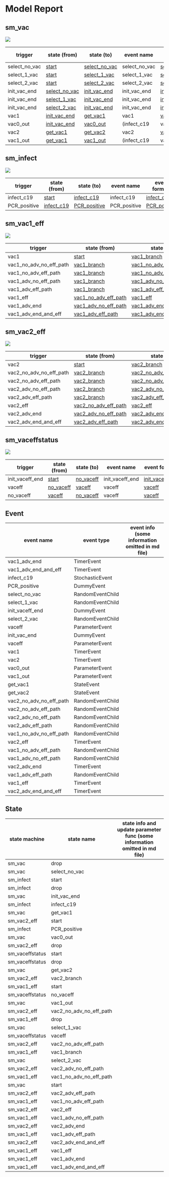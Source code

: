 


# Model Report


## sm\_vac


![](sm_vac.jpg)


| trigger | state (from) | state (to) | event name | event formula |
| --- | --- | --- | --- | --- |
| select\_no\_vac | [start](#sm_vac_start) | [select\_no\_vac](#sm_vac_select_no_vac) | select\_no\_vac | [select\_no\_vac](#select_no_vac) |
| select\_1\_vac | [start](#sm_vac_start) | [select\_1\_vac](#sm_vac_select_1_vac) | select\_1\_vac | [select\_1\_vac](#select_1_vac) |
| select\_2\_vac | [start](#sm_vac_start) | [select\_2\_vac](#sm_vac_select_2_vac) | select\_2\_vac | [select\_2\_vac](#select_2_vac) |
| init\_vac\_end | [select\_no\_vac](#sm_vac_select_no_vac) | [init\_vac\_end](#sm_vac_init_vac_end) | init\_vac\_end | [init\_vac\_end](#init_vac_end) |
| init\_vac\_end | [select\_1\_vac](#sm_vac_select_1_vac) | [init\_vac\_end](#sm_vac_init_vac_end) | init\_vac\_end | [init\_vac\_end](#init_vac_end) |
| init\_vac\_end | [select\_2\_vac](#sm_vac_select_2_vac) | [init\_vac\_end](#sm_vac_init_vac_end) | init\_vac\_end | [init\_vac\_end](#init_vac_end) |
| vac1 | [init\_vac\_end](#sm_vac_init_vac_end) | [get\_vac1](#sm_vac_get_vac1) | vac1 | [vac1](#vac1) |
| vac0\_out | [init\_vac\_end](#sm_vac_init_vac_end) | [vac0\_out](#sm_vac_vac0_out) | (infect\_c19|vac0\_out) | ([infect\_c19](#infect_c19)|[vac0\_out](#vac0_out)) |
| vac2 | [get\_vac1](#sm_vac_get_vac1) | [get\_vac2](#sm_vac_get_vac2) | vac2 | [vac2](#vac2) |
| vac1\_out | [get\_vac1](#sm_vac_get_vac1) | [vac1\_out](#sm_vac_vac1_out) | (infect\_c19|vac1\_out) | ([infect\_c19](#infect_c19)|[vac1\_out](#vac1_out)) |


## sm\_infect


![](sm_infect.jpg)


| trigger | state (from) | state (to) | event name | event formula |
| --- | --- | --- | --- | --- |
| infect\_c19 | [start](#sm_infect_start) | [infect\_c19](#sm_infect_infect_c19) | infect\_c19 | [infect\_c19](#infect_c19) |
| PCR\_positive | [infect\_c19](#sm_infect_infect_c19) | [PCR\_positive](#sm_infect_PCR_positive) | PCR\_positive | [PCR\_positive](#PCR_positive) |


## sm\_vac1\_eff


![](sm_vac1_eff.jpg)


| trigger | state (from) | state (to) | event name | event formula |
| --- | --- | --- | --- | --- |
| vac1 | [start](#sm_vac1_eff_start) | [vac1\_branch](#sm_vac1_eff_vac1_branch) | get\_vac1 | [get\_vac1](#get_vac1) |
| vac1\_no\_adv\_no\_eff\_path | [vac1\_branch](#sm_vac1_eff_vac1_branch) | [vac1\_no\_adv\_no\_eff\_path](#sm_vac1_eff_vac1_no_adv_no_eff_path) | vac1\_no\_adv\_no\_eff\_path | [vac1\_no\_adv\_no\_eff\_path](#vac1_no_adv_no_eff_path) |
| vac1\_no\_adv\_eff\_path | [vac1\_branch](#sm_vac1_eff_vac1_branch) | [vac1\_no\_adv\_eff\_path](#sm_vac1_eff_vac1_no_adv_eff_path) | vac1\_no\_adv\_eff\_path | [vac1\_no\_adv\_eff\_path](#vac1_no_adv_eff_path) |
| vac1\_adv\_no\_eff\_path | [vac1\_branch](#sm_vac1_eff_vac1_branch) | [vac1\_adv\_no\_eff\_path](#sm_vac1_eff_vac1_adv_no_eff_path) | vac1\_adv\_no\_eff\_path | [vac1\_adv\_no\_eff\_path](#vac1_adv_no_eff_path) |
| vac1\_adv\_eff\_path | [vac1\_branch](#sm_vac1_eff_vac1_branch) | [vac1\_adv\_eff\_path](#sm_vac1_eff_vac1_adv_eff_path) | vac1\_adv\_eff\_path | [vac1\_adv\_eff\_path](#vac1_adv_eff_path) |
| vac1\_eff | [vac1\_no\_adv\_eff\_path](#sm_vac1_eff_vac1_no_adv_eff_path) | [vac1\_eff](#sm_vac1_eff_vac1_eff) | vac1\_eff | [vac1\_eff](#vac1_eff) |
| vac1\_adv\_end | [vac1\_adv\_no\_eff\_path](#sm_vac1_eff_vac1_adv_no_eff_path) | [vac1\_adv\_end](#sm_vac1_eff_vac1_adv_end) | vac1\_adv\_end | [vac1\_adv\_end](#vac1_adv_end) |
| vac1\_adv\_end\_and\_eff | [vac1\_adv\_eff\_path](#sm_vac1_eff_vac1_adv_eff_path) | [vac1\_adv\_end\_and\_eff](#sm_vac1_eff_vac1_adv_end_and_eff) | vac1\_adv\_end\_and\_eff | [vac1\_adv\_end\_and\_eff](#vac1_adv_end_and_eff) |


## sm\_vac2\_eff


![](sm_vac2_eff.jpg)


| trigger | state (from) | state (to) | event name | event formula |
| --- | --- | --- | --- | --- |
| vac2 | [start](#sm_vac2_eff_start) | [vac2\_branch](#sm_vac2_eff_vac2_branch) | get\_vac2 | [get\_vac2](#get_vac2) |
| vac2\_no\_adv\_no\_eff\_path | [vac2\_branch](#sm_vac2_eff_vac2_branch) | [vac2\_no\_adv\_no\_eff\_path](#sm_vac2_eff_vac2_no_adv_no_eff_path) | vac2\_no\_adv\_no\_eff\_path | [vac2\_no\_adv\_no\_eff\_path](#vac2_no_adv_no_eff_path) |
| vac2\_no\_adv\_eff\_path | [vac2\_branch](#sm_vac2_eff_vac2_branch) | [vac2\_no\_adv\_eff\_path](#sm_vac2_eff_vac2_no_adv_eff_path) | vac2\_no\_adv\_eff\_path | [vac2\_no\_adv\_eff\_path](#vac2_no_adv_eff_path) |
| vac2\_adv\_no\_eff\_path | [vac2\_branch](#sm_vac2_eff_vac2_branch) | [vac2\_adv\_no\_eff\_path](#sm_vac2_eff_vac2_adv_no_eff_path) | vac2\_adv\_no\_eff\_path | [vac2\_adv\_no\_eff\_path](#vac2_adv_no_eff_path) |
| vac2\_adv\_eff\_path | [vac2\_branch](#sm_vac2_eff_vac2_branch) | [vac2\_adv\_eff\_path](#sm_vac2_eff_vac2_adv_eff_path) | vac2\_adv\_eff\_path | [vac2\_adv\_eff\_path](#vac2_adv_eff_path) |
| vac2\_eff | [vac2\_no\_adv\_eff\_path](#sm_vac2_eff_vac2_no_adv_eff_path) | [vac2\_eff](#sm_vac2_eff_vac2_eff) | vac2\_eff | [vac2\_eff](#vac2_eff) |
| vac2\_adv\_end | [vac2\_adv\_no\_eff\_path](#sm_vac2_eff_vac2_adv_no_eff_path) | [vac2\_adv\_end](#sm_vac2_eff_vac2_adv_end) | vac2\_adv\_end | [vac2\_adv\_end](#vac2_adv_end) |
| vac2\_adv\_end\_and\_eff | [vac2\_adv\_eff\_path](#sm_vac2_eff_vac2_adv_eff_path) | [vac2\_adv\_end\_and\_eff](#sm_vac2_eff_vac2_adv_end_and_eff) | vac2\_adv\_end\_and\_eff | [vac2\_adv\_end\_and\_eff](#vac2_adv_end_and_eff) |


## sm\_vaceffstatus


![](sm_vaceffstatus.jpg)


| trigger | state (from) | state (to) | event name | event formula |
| --- | --- | --- | --- | --- |
| init\_vaceff\_end | [start](#sm_vaceffstatus_start) | [no\_vaceff](#sm_vaceffstatus_no_vaceff) | init\_vaceff\_end | [init\_vaceff\_end](#init_vaceff_end) |
| vaceff | [no\_vaceff](#sm_vaceffstatus_no_vaceff) | [vaceff](#sm_vaceffstatus_vaceff) | vaceff | [vaceff](#vaceff) |
| no\_vaceff | [vaceff](#sm_vaceffstatus_vaceff) | [no\_vaceff](#sm_vaceffstatus_no_vaceff) | vaceff | [vaceff](#vaceff) |


## Event




| event name | event type | event info (some information omitted in md file) |
| --- | --- | --- |
| vac1\_adv\_end | TimerEvent |  |
| vac1\_adv\_end\_and\_eff | TimerEvent |  |
| infect\_c19 | StochasticEvent |  |
| PCR\_positive | DummyEvent |  |
| select\_no\_vac | RandomEventChild |  |
| select\_1\_vac | RandomEventChild |  |
| init\_vaceff\_end | DummyEvent |  |
| select\_2\_vac | RandomEventChild |  |
| vaceff | ParameterEvent |  |
| init\_vac\_end | DummyEvent |  |
| vaceff | ParameterEvent |  |
| vac1 | TimerEvent |  |
| vac2 | TimerEvent |  |
| vac0\_out | ParameterEvent |  |
| vac1\_out | ParameterEvent |  |
| get\_vac1 | StateEvent |  |
| get\_vac2 | StateEvent |  |
| vac2\_no\_adv\_no\_eff\_path | RandomEventChild |  |
| vac2\_no\_adv\_eff\_path | RandomEventChild |  |
| vac2\_adv\_no\_eff\_path | RandomEventChild |  |
| vac2\_adv\_eff\_path | RandomEventChild |  |
| vac1\_no\_adv\_no\_eff\_path | RandomEventChild |  |
| vac2\_eff | TimerEvent |  |
| vac1\_no\_adv\_eff\_path | RandomEventChild |  |
| vac1\_adv\_no\_eff\_path | RandomEventChild |  |
| vac2\_adv\_end | TimerEvent |  |
| vac1\_adv\_eff\_path | RandomEventChild |  |
| vac1\_eff | TimerEvent |  |
| vac2\_adv\_end\_and\_eff | TimerEvent |  |


## State




| state machine | state name | state info and update parameter func (some information omitted in md file) |
| --- | --- | --- |
| sm\_vac | drop |  |
| sm\_vac | select\_no\_vac |  |
| sm\_infect | start |  |
| sm\_infect | drop |  |
| sm\_vac | init\_vac\_end |  |
| sm\_infect | infect\_c19 |  |
| sm\_vac | get\_vac1 |  |
| sm\_vac2\_eff | start |  |
| sm\_infect | PCR\_positive |  |
| sm\_vac | vac0\_out |  |
| sm\_vac2\_eff | drop |  |
| sm\_vaceffstatus | start |  |
| sm\_vaceffstatus | drop |  |
| sm\_vac | get\_vac2 |  |
| sm\_vac2\_eff | vac2\_branch |  |
| sm\_vac1\_eff | start |  |
| sm\_vaceffstatus | no\_vaceff |  |
| sm\_vac | vac1\_out |  |
| sm\_vac2\_eff | vac2\_no\_adv\_no\_eff\_path |  |
| sm\_vac1\_eff | drop |  |
| sm\_vac | select\_1\_vac |  |
| sm\_vaceffstatus | vaceff |  |
| sm\_vac2\_eff | vac2\_no\_adv\_eff\_path |  |
| sm\_vac1\_eff | vac1\_branch |  |
| sm\_vac | select\_2\_vac |  |
| sm\_vac2\_eff | vac2\_adv\_no\_eff\_path |  |
| sm\_vac1\_eff | vac1\_no\_adv\_no\_eff\_path |  |
| sm\_vac | start |  |
| sm\_vac2\_eff | vac2\_adv\_eff\_path |  |
| sm\_vac1\_eff | vac1\_no\_adv\_eff\_path |  |
| sm\_vac2\_eff | vac2\_eff |  |
| sm\_vac1\_eff | vac1\_adv\_no\_eff\_path |  |
| sm\_vac2\_eff | vac2\_adv\_end |  |
| sm\_vac1\_eff | vac1\_adv\_eff\_path |  |
| sm\_vac2\_eff | vac2\_adv\_end\_and\_eff |  |
| sm\_vac1\_eff | vac1\_eff |  |
| sm\_vac1\_eff | vac1\_adv\_end |  |
| sm\_vac1\_eff | vac1\_adv\_end\_and\_eff |  |




